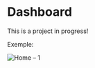 # Dashboard
This is a project in progress!

Exemple:

![Home – 1](https://user-images.githubusercontent.com/65203015/161362021-020ea47c-04b3-4a84-8573-6c023ee58f9a.png)
